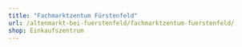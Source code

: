 ```yaml
---
title: "Fachmarktzentum Fürstenfeld"
url: /altenmarkt-bei-fuerstenfeld/fachmarktzentum-fuerstenfeld/
shop: Einkaufszentrum
---
```

